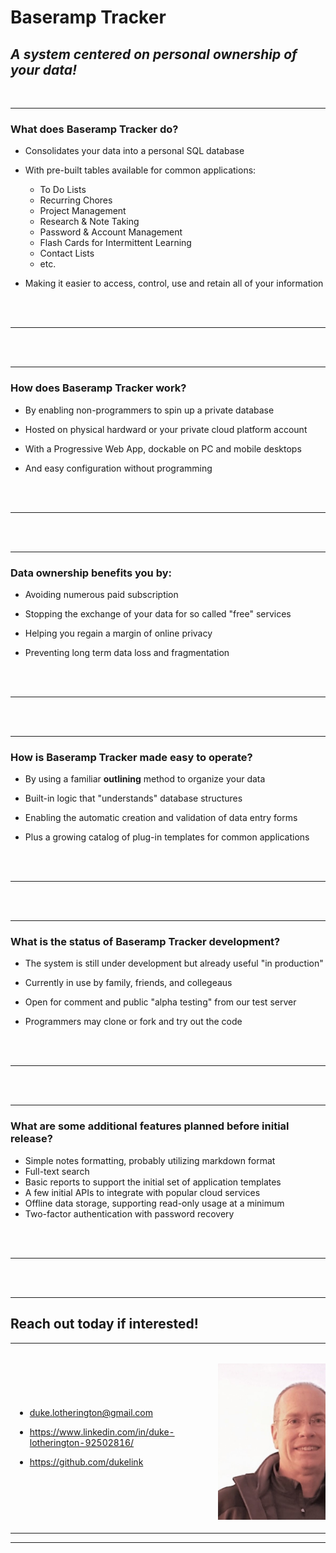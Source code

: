 # Baseramp Tracker

## _A system centered on personal ownership of your data!_

<br/>

<hr/>

### What does Baseramp Tracker do?

* Consolidates your data into a personal SQL database

* With pre-built tables available for common applications:
  * To Do Lists
  * Recurring Chores
  * Project Management
  * Research & Note Taking
  * Password & Account Management
  * Flash Cards for Intermittent Learning
  * Contact Lists
  * etc.

* Making it easier to access, control, use and retain all of your information
<br/>
<br/>
<hr/>
<br/>
<br/>

<hr/>

### How does Baseramp Tracker work?

* By enabling non-programmers to spin up a private database

* Hosted on physical hardward or your private cloud platform account

* With a Progressive Web App, dockable on PC and mobile desktops

* And easy configuration without programming
<br/>
<br/>
<hr/>
<br/>
<br/>

<hr/>

### Data ownership benefits you by:

* Avoiding numerous paid subscription

* Stopping the exchange of your data for so called "free" services

* Helping you regain a margin of online privacy

* Preventing long term data loss and fragmentation
<br/>
<br/>
<hr/>
<br/>
<br/>

<hr/>

### How is Baseramp Tracker made easy to operate?

* By using a familiar **outlining** method to organize your data

* Built-in logic that "understands" database structures

* Enabling the automatic creation and validation of data entry forms

* Plus a growing catalog of plug-in templates for common applications
<br/>
<br/>
<hr/>
<br/>
<br/>

<hr/>

### What is the status of Baseramp Tracker development?

* The system is still under development but already useful "in production"

* Currently in use by family, friends, and collegeaus

* Open for comment and public "alpha testing" from our test server

* Programmers may clone or fork and try out the code
<br/>
<br/>
<hr/>
<br/>
<br/>

<hr/>

### What are some additional features planned before initial release?

* Simple notes formatting, probably utilizing markdown format
* Full-text search
* Basic reports to support the initial set of application templates
* A few initial APIs to integrate with popular cloud services
* Offline data storage, supporting read-only usage at a minimum
* Two-factor authentication with password recovery
<br/>
<br/>
<hr/>
<br/>
<br/>

<hr/>


## Reach out today if interested!

<table border="0">
<tbody>
<tr>
<td>

* duke.lotherington@gmail.com

* https://www.linkedin.com/in/duke-lotherington-92502816/

* https://github.com/dukelink

</td>
<td>
&nbsp;&nbsp;&nbsp;&nbsp;&nbsp;&nbsp;&nbsp;&nbsp;&nbsp;&nbsp;&nbsp;&nbsp;&nbsp;&nbsp;&nbsp;&nbsp;&nbsp;&nbsp;&nbsp;&nbsp;&nbsp;&nbsp;&nbsp;&nbsp;&nbsp;&nbsp;&nbsp;&nbsp;&nbsp;&nbsp;&nbsp;&nbsp;&nbsp;&nbsp;&nbsp;&nbsp;&nbsp;&nbsp;&nbsp;&nbsp;&nbsp;&nbsp;&nbsp;&nbsp;&nbsp;&nbsp;&nbsp;&nbsp;&nbsp;&nbsp;&nbsp;&nbsp;&nbsp;&nbsp;&nbsp;&nbsp;&nbsp;&nbsp;&nbsp;&nbsp;&nbsp;&nbsp;&nbsp;&nbsp;&nbsp;&nbsp;&nbsp;&nbsp;&nbsp;&nbsp;&nbsp;&nbsp;&nbsp;&nbsp;&nbsp;&nbsp;&nbsp;&nbsp;&nbsp;&nbsp;&nbsp;&nbsp;&nbsp;&nbsp;&nbsp;&nbsp;&nbsp;&nbsp;&nbsp;&nbsp;&nbsp;&nbsp;&nbsp;&nbsp;&nbsp;&nbsp;
<p align='center'><img src="./docs/MojavePhoto2.jpg" width="250px"></p>
</td>
</tr>
</tbody>
</table>

<hr>






